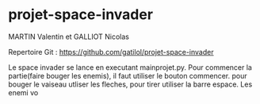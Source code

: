 # projet-space-invader
MARTIN Valentin et GALLIOT Nicolas

Repertoire Git : https://github.com/gatilol/projet-space-invader


Le space invader se lance en executant mainprojet.py.
Pour commencer la partie(faire bouger les enemis), il faut utiliser le bouton commencer.
pour bouger le vaiseau utliser les fleches, pour tirer utiliser la barre espace.
Les enemi vo